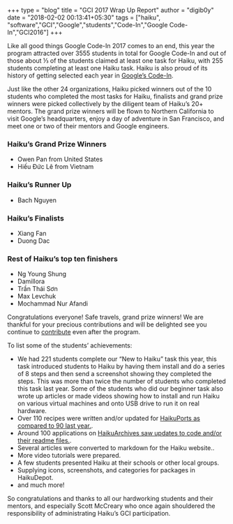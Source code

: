 +++
type = "blog"
title = "GCI 2017 Wrap Up Report"
author = "digib0y"
date = "2018-02-02 00:13:41+05:30"
tags = ["haiku", "software","GCI","Google","students","Code-In","Google Code-In","GCI2016"]
+++


<p>Like all good things Google Code-In 2017 comes to an end, this year the program attracted over 3555 students in total for Google Code-In and out of those about ⅓ of the students claimed at least one task for Haiku, with 255 students completing at least one Haiku task. Haiku is also proud of its history of getting selected each year in <a href="http://codein.withgoogle.com">Google’s Code-In</a>.

<p>Just like the other 24 organizations, Haiku picked winners out of the 10 students who completed the most tasks for Haiku, finalists and grand prize winners were picked collectively by the diligent team of Haiku’s 20+ mentors. The grand prize winners will be flown to Northern California to visit Google’s headquarters, enjoy a day of adventure in San Francisco, and meet one or two of their mentors and Google engineers.</p>

<h3>Haiku’s Grand Prize Winners</h3>
<ul>
<li>Owen Pan from United States</li>
<li>Hiếu Đức Lê from Vietnam</li>
</ul>

<h3>Haiku’s Runner Up</h3>
<ul>
<li>Bach Nguyen</li>
</ul>


<h3>Haiku’s Finalists</h3>
<ul>
<li>Xiang Fan </li>
<li>Duong Dac</li>
</ul>

<h3>Rest of Haiku’s top ten finishers</h3>
<ul>
<li>Ng Young Shung</li>
<li>Damillora </li>
<li>Trần Thái Sơn </li>
<li>Max Levchuk </li>
<li>Mochammad Nur Afandi</li>
</ul>

<p>Congratulations everyone! Safe travels, grand prize winners! We are thankful for your precious contributions and will be delighted see you continue to <a href="https://www.haiku-os.org/community/getting-involved/">contribute</a> even after the program.</p>

<p>To list some of the students’ achievements:</p>

<ul>
<li>We had 221 students complete our “New to Haiku” task this year, this task introduced students to Haiku by having them install and do a series of 8 steps and then send a screenshot showing they completed the steps.  This was more than twice the number of students who completed this task last year.  Some of the students who did our beginner task also wrote up articles or made videos showing how to install and run Haiku on various virtual machines and onto USB drive to run it on real hardware.</li>
<li>Over 110 recipes were written and/or updated for <a href="https://github.com/haikuports/haikuports">HaikuPorts as compared to 90 last year.</a>.</li>
<li>Around 100 applications on <a href="https://github.com/HaikuArchives">HaikuArchives saw updates to code and/or their readme files.</a>.</li>
<li>Several articles were converted to markdown for the Haiku website..</li>
<li>More video tutorials were prepared.</li>
<li>A few students presented Haiku at their schools or other local groups.</li>
<li>Supplying icons, screenshots, and categories for packages in HaikuDepot.</li>
<li>and much more!</li>
</ul>

<p>So congratulations and thanks to all our hardworking students and their mentors, and especially Scott McCreary who once again shouldered the responsibility of administrating Haiku’s GCI participation.</p>
